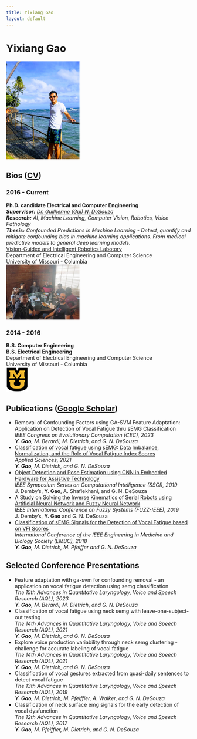 ```yaml
---
title: Yixiang Gao
layout: default
---
```


# Yixiang Gao
<img src="assets/images/hawaii_embc_2018.jpg" alt="profile image" width="200px">

## Bios ([CV](assets/files/Yixiang_CV.pdf))

### 2016 - Current
<div class="bio">
  <b>
    Ph.D. candidate Electrical and Computer Engineering
  </b><br>
  <i>
    <b>Supervisor:</b> <a href="https://engineering.missouri.edu/faculty/guilherme-desouza/">Dr. Guilherme (Gui) N. DeSouza</a><br>
    <b>Research:</b> AI, Machine Learning, Computer Vision, Robotics, Voice Pathology<br>
    <b>Thesis:</b> Confounded Predictions in Machine Learning - Detect, quantify and mitigate confounding bias in machine learning applications. From medical predictive models to general deep learning models.
  </i><br>
  <a href="http://vigir.missouri.edu/">Vision-Guided and Intelligent Robotics Labotory</a><br>
  Department of Electrical Engineering and Computer Science<br>
  University of Missouri - Columbia
</div>
<div class="bioimg">
    <img src="assets/images/vigir.jpg" alt="ViGIR" width="200px">
</div>

### 2014 - 2016
<div class="bio">
    <b>
        B.S. Computer Engineering<br>
        B.S. Electrical Engineering
    </b><br>
    Department of Electrical Engineering and Computer Science<br>
    University of Missouri - Columbia
</div>
<div class="bioimg">
    <img src="assets/images/MU_logo.svg" alt="Mizzou" width="60px">
</div>

## Publications ([Google Scholar](https://scholar.google.com/citations?user=sXAhTcEAAAAJ&hl=en))
* Removal of Confounding Factors using GA-SVM Feature Adaptation: Application on Detection of Vocal Fatigue thru sEMG Classification<br>
  _IEEE Congress on Evolutionary Computation (CEC),_
  _2023_<br>
  _**Y. Gao**, M. Berardi, M. Dietrich, and G. N. DeSouza_
* [Classification of vocal fatigue using sEMG: Data Imbalance, Normalization, and the Role of Vocal Fatigue Index Scores](https://www.mdpi.com/2076-3417/11/10/4335)<br>
  _Applied Sciences,_
  _2021_<br>
  _**Y. Gao**, M. Dietrich, and G. N. DeSouza_
* [Object Detection and Pose Estimation using CNN in Embedded Hardware for Assistive Technology](https://ieeexplore.ieee.org/abstract/document/9002767)<br>
  _IEEE Symposium Series on Computational Intelligence (SSCI),_
  _2019_<br>
  J. Demby’s, **Y. Gao**, A. Shafiekhani, and G. N. DeSouza
* [A Study on Solving the Inverse Kinematics of Serial Robots using Artificial Neural Network and Fuzzy Neural Network](http://ieeexplore.ieee.org/stamp/stamp.jsp?tp=&arnumber=8858872&isnumber=8858787)<br>
  _IEEE International Conference on Fuzzy Systems (FUZZ-IEEE),_
  _2019_<br>
  J. Demby’s, **Y. Gao** and G. N. DeSouza
* [Classification of sEMG Signals for the Detection of Vocal Fatigue based on VFI Scores](http://ieeexplore.ieee.org/stamp/stamp.jsp?tp=&arnumber=8513224&isnumber=8512178)<br>
  _International Conference of the IEEE Engineering in Medicine and Biology Society (EMBC),_
  _2018_<br>
  _**Y. Gao**, M. Dietrich, M. Pfeiffer and G. N. DeSouza_

## Selected Conference Presentations
* Feature adaptation with ga-svm for confounding removal - an application on vocal fatigue detection using semg classification<br>
  _The 15th Advances in Quantitative Laryngology, Voice and Speech Research (AQL),_
  _2023_<br>
  _**Y. Gao**, M. Berardi, M. Dietrich, and G. N. DeSouza_
* Classification of vocal fatigue using neck semg with leave-one-subject-out testing<br>
  _The 14th Advances in Quantitative Laryngology, Voice and Speech Research (AQL),_
  _2021_<br>
  _**Y. Gao**, M. Dietrich, and G. N. DeSouza_<br>
* Explore voice production variability through neck semg clustering - challenge for accurate labeling of vocal fatigue<br>
  _The 14th Advances in Quantitative Laryngology, Voice and Speech Research (AQL),_
  _2021_<br>
  _**Y. Gao**, M. Dietrich, and G. N. DeSouza_
* Classification of vocal gestures extracted from quasi-daily sentences to detect vocal fatigue<br>
  _The 13th Advances in Quantitative Laryngology, Voice and Speech Research (AQL),_
  _2019_<br>
  _**Y. Gao**, M. Dietrich, M. Pfeiffier, A. Walker, and G. N. DeSouza_
* Classification of neck surface emg signals for the early detection of vocal dysfunction<br>
  _The 12th Advances in Quantitative Laryngology, Voice and Speech Research (AQL),_
  _2017_<br>
  _**Y. Gao**, M. Pfeiffier, M. Dietrich, and G. N. DeSouza_

<!--
You can use HTML elements in Markdown, such as the comment element, and they won't
be affected by a markdown parser. However, if you create an HTML element in your
markdown file, you cannot use markdown syntax within that element's contents.
-->
